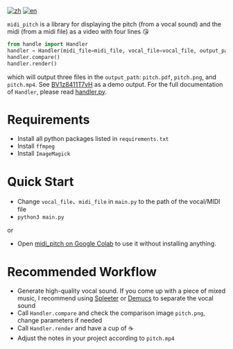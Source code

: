 [![zh](https://img.shields.io/badge/lang-zh-red.svg)](/README.md)
[![en](https://img.shields.io/badge/lang-en-yellow.svg)](/README.en.md)

`midi_pitch` is a library for displaying the pitch (from a vocal sound) and the midi (from a midi file) as a video with four lines :kissing_heart:

```python
from handle import Handler
handler = Handler(midi_file=midi_file, vocal_file=vocal_file, output_path=output_path)
handler.compare()
handler.render()
```
which will output three files in the `output_path`: `pitch.pdf`, `pitch.png`, and `pitch.mp4`. See [BV1z8411T7vH](https://www.bilibili.com/video/BV1z8411T7vH) as a demo output. For the full documentation of `Handler`, please read [handler.py](/midi_pitch/handler.py).

# Requirements
- Install all python packages listed in `requirements.txt`
- Install `ffmpeg`
- Install `ImageMagick`

# Quick Start
- Change `vocal_file`、`midi_file` in `main.py` to the path of the vocal/MIDI file
- `python3 main.py`

or

- Open [midi_pitch on Google Colab](https://colab.research.google.com/drive/1ylPzetjMGYI_Vz55YKPZkwEddHoVUWv9?usp=sharing) to use it without installing anything.

# Recommended Workflow
- Generate high-quality vocal sound. If you come up with a piece of mixed music, I recommend using [Spleeter](https://github.com/deezer/spleeter) or [Demucs](https://github.com/facebookresearch/demucs) to separate the vocal sound
- Call `Handler.compare` and check the comparison image `pitch.png`, change parameters if needed
- Call `Handler.render` and have a cup of :coffee:
- Adjust the notes in your project according to `pitch.mp4`
